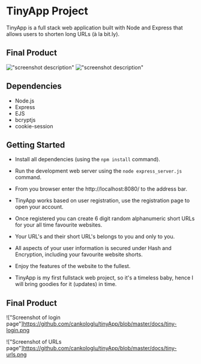 # TinyApp Project

TinyApp is a full stack web application built with Node and Express that allows users to shorten long URLs (à la bit.ly).

## Final Product

!["screenshot description"](#)
!["screenshot description"](#)

## Dependencies

- Node.js
- Express
- EJS
- bcryptjs
- cookie-session

## Getting Started

- Install all dependencies (using the `npm install` command).
- Run the development web server using the `node express_server.js` command.
- From you browser enter the http://localhost:8080/ to the address bar.
- TinyApp works based on user registration, use the registration page to open your account.
- Once registered you can create 6 digit random alphanumeric short URLs for your all time favourite websites.
- Your URL's and their short URL's belongs to you and only to you.
- All aspects of your user information is secured under Hash and Encryption, including your favourite website shorts.
- Enjoy the features of the website to the fullest.


- TinyApp is my first fullstack web project, so it's a timeless baby, hence I will bring goodies for it (updates) in time.

## Final Product

!["Screenshot of login page"]https://github.com/cankologlu/tinyApp/blob/master/docs/tiny-login.png

!["Screenshot of URLs page"]https://github.com/cankologlu/tinyApp/blob/master/docs/tiny-urls.png